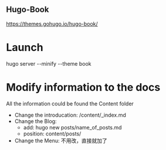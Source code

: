 Hugo-Book
-----
https://themes.gohugo.io/hugo-book/
# Launch
hugo server --minify --theme book
# Modify information to the docs
All the information could be found the Content folder
- Change the introducation: /content/_index.md
- Change the Blog:
  - add: hugo new posts/name_of_posts.md
  - position: content/posts/
- Change the Menu: 不用改，直接就加了


